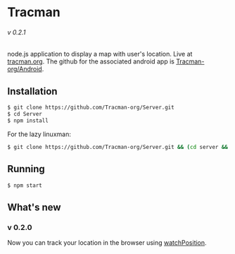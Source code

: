 # Tracman
###### v 0.2.1

node.js application to display a map with user's location.  Live at [tracman.org](https://tracman.org/).
The github for the associated android app is [Tracman-org/Android](https://github.com/tracman-org/android).  

## Installation

```sh
$ git clone https://github.com/Tracman-org/Server.git
$ cd Server
$ npm install
```

For the lazy linuxman: 
```sh
$ git clone https://github.com/Tracman-org/Server.git && (cd server && exec npm install)
```

## Running

```sh
$ npm start
```

## What's new

### v 0.2.0

Now you can track your location in the browser using [watchPosition](https://developer.mozilla.org/en-US/docs/Web/API/Geolocation/watchPosition).